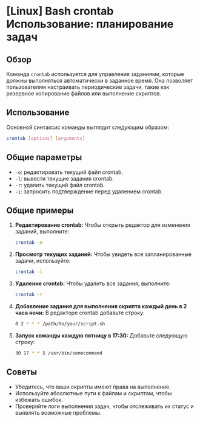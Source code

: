 # [Linux] Bash crontab Использование: планирование задач

## Обзор
Команда `crontab` используется для управления заданиями, которые должны выполняться автоматически в заданное время. Она позволяет пользователям настраивать периодические задачи, такие как резервное копирование файлов или выполнение скриптов.

## Использование
Основной синтаксис команды выглядит следующим образом:

```bash
crontab [options] [arguments]
```

## Общие параметры
- `-e`: редактировать текущий файл crontab.
- `-l`: вывести текущие задания crontab.
- `-r`: удалить текущий файл crontab.
- `-i`: запросить подтверждение перед удалением crontab.

## Общие примеры
1. **Редактирование crontab:**
   Чтобы открыть редактор для изменения заданий, выполните:
   ```bash
   crontab -e
   ```

2. **Просмотр текущих заданий:**
   Чтобы увидеть все запланированные задачи, используйте:
   ```bash
   crontab -l
   ```

3. **Удаление crontab:**
   Чтобы удалить все задания, выполните:
   ```bash
   crontab -r
   ```

4. **Добавление задания для выполнения скрипта каждый день в 2 часа ночи:**
   В редакторе crontab добавьте строку:
   ```bash
   0 2 * * * /path/to/your/script.sh
   ```

5. **Запуск команды каждую пятницу в 17:30:**
   Добавьте следующую строку:
   ```bash
   30 17 * * 5 /usr/bin/somecommand
   ```

## Советы
- Убедитесь, что ваши скрипты имеют права на выполнение.
- Используйте абсолютные пути к файлам и скриптам, чтобы избежать ошибок.
- Проверяйте логи выполнения задач, чтобы отслеживать их статус и выявлять возможные проблемы.
